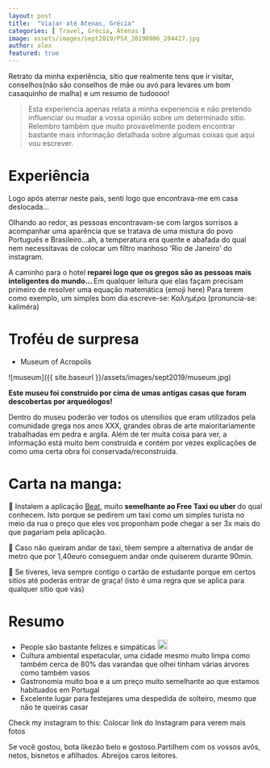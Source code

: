 ```yaml
---
layout: post
title:  "Viajar até Atenas, Grécia"
categories: [ Travel, Grécia, Atenas ]
image: assets/images/sept2019/PSX_20190906_204427.jpg
author: alex
featured: true
---
```

Retrato da minha experiência, sitio que realmente tens que ir visitar, conselhos(não são conselhos de mãe ou avó para levares um bom casaquinho de malha) e um resumo de tudoooo!


> Esta experiencia apenas relata a minha experiencia e não pretendo influenciar ou mudar a vossa opinião sobre um determinado sitio. Relembro também que muito provavelmente podem encontrar bastante mais informação detalhada sobre algumas coisas que aqui vou escrever.

# Experiência

Logo após aterrar neste pais, senti logo que encontrava-me em casa deslocada...

Olhando ao redor, as pessoas encontravam-se com largos sorrisos a acompanhar uma aparência que se tratava de uma mistura do povo Português e Brasileiro...ah, a temperatura era quente e abafada do qual nem necessitavas de colocar um filtro manhoso 'Rio de Janeiro' do instagram.

A caminho para o hotel <b> reparei logo que os gregos são as pessoas mais inteligentes do mundo... </b> Em qualquer leitura que elas façam precisam primeiro de resolver uma equação matemática (emoji here)
Para terem como exemplo, um simples bom dia escreve-se: Καλημέρα (pronuncia-se: kaliméra)

# Troféu de surpresa

* Museum of Acropolis

![museum]({{ site.baseurl }}/assets/images/sept2019/museum.jpg)


<b>
Este museu foi construido por cima de umas antigas casas que foram descobertas por arqueólogos! 
</b>

Dentro do museu poderão ver todos os utensilios que eram utilizados pela comunidade grega nos anos XXX, grandes obras de arte maioritariamente trabalhadas em pedra e argila.
Além de ter muita coisa para ver, a informação está muito bem construida e contém por vezes explicações de como uma certa obra foi conservada/reconstruida. 

# Carta na manga:
🥭 Instalem a aplicação [Beat][app-beat], muito <b> semelhante ao Free Taxi ou uber </b> do qual conhecem. Isto porque se pedirem um taxi como um simples turista no meio da rua o preço que eles vos proponham pode chegar a ser 3x mais do que pagariam pela aplicação. 

🥭 Caso não queiram andar de taxi, têem sempre a alternativa de andar de metro que por 1,40euro conseguem andar onde quiserem durante 90min.

🥭 Se tiveres, leva sempre contigo o cartão de estudante porque em certos sitios até poderás entrar de graça! (isto é uma regra que se aplica para qualquer sitio que vás)

# Resumo
* People são bastante felizes e simpáticas <img src="https://pic.sopili.net/pub/emoji/noto-emoji/png/128/emoji_u1f604.png" width=20 height=20>
* Cultura ambiental espetacular, uma cidade mesmo muito limpa como também cerca de 80% das varandas que olhei tinham várias árvores como também vasos
* Gastronomia muito boa e a um preço muito semelhante ao que estamos habituados em Portugal
* Excelente lugar para festejares uma despedida de solteiro, mesmo que não te queiras casar

Check my instagram to this:
Colocar link do Instagram para verem mais fotos 

Se você gostou, bota likezão belo e gostoso.Partilhem com os vossos avôs, netos, bisnetos e afilhados. Abreijos caros leitores.

[app-beat]: https://play.google.com/store/apps/details?id=gr.androiddev.taxibeat&hl=pt
